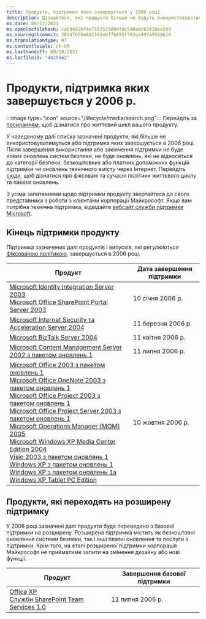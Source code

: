 ```yaml
---
title: Продукти, підтримка яких завершується у 2006 році
description: Дізнайтеся, які продукти більше не будуть використовуватися, які продукти досягнуть завершення строку підтримки або перейдуть від базової підтримки до розширеної підтримки в 2006 році.
ms.date: 09/17/2021
ms.openlocfilehash: cab9402bf4e7182523094fdc540a0c63930ee593
ms.sourcegitcommit: 203d765be641181ebf7b895f783ce497a9568616
ms.translationtype: HT
ms.contentlocale: uk-UA
ms.lasthandoff: 09/18/2021
ms.locfileid: "4029562"
---
```

# <a name="products-ending-support-in-2006"></a>Продукти, підтримка яких завершується у 2006 р.

:::image type="icon" source="/lifecycle/media/search.png":::
Перейдіть за [посиланням](/lifecycle/products/), щоб дізнатися про життєвий цикл вашого продукту.

У наведеному далі списку зазначені продукти, які більше не використовуватимуться або підтримка яких завершується в 2006 році. Після завершення використання або закінчення підтримки не буде нових оновлень систем безпеки, не буде оновлень, які не відносяться до категорії безпеки, безкоштовних або платних допоміжних функцій підтримки чи оновлень технічного вмісту через Інтернет. Перейдіть [сюди](/lifecycle/overview/product-end-of-support-overview), щоб дізнатися про фіксовані та сучасні політики життєвого циклу та пакети оновлень.

З усіма запитаннями щодо підтримки продукту звертайтеся до свого представника з роботи з клієнтами корпорації Майкрософт. Якщо вам потрібна технічна підтримка, відвідайте [вебсайт служби підтримки Microsoft](https://support.microsoft.com/contactus/?ws=support).





## <a name="products-reaching-end-of-support"></a>Кінець підтримки продукту

Підтримка зазначених далі продуктів і випусків, які регулюються [Фіксованою політикою](/lifecycle/policies/fixed), завершується в 2006 році.

| Продукт | Дата завершення підтримки |
| --- | --- |
| [Microsoft Identity Integration Server 2003](/lifecycle/products/microsoft-identity-integration-server-2003?branch=live)<br>[Microsoft Office SharePoint Portal Server 2003](/lifecycle/products/microsoft-office-sharepoint-portal-server-2003?branch=live)<br> | 10 січня 2006 р. |
| [Microsoft Internet Security та Acceleration Server 2004](/lifecycle/products/microsoft-internet-security-and-acceleration-server-2004?branch=live)<br> | 11 березня 2006 р. |
| [Microsoft BizTalk Server 2004](/lifecycle/products/microsoft-biztalk-server-2004?branch=live)<br> | 11 квітня 2006 р. |
| [Microsoft Content Management Server 2002 з пакетом оновлень 1](/lifecycle/products/microsoft-content-management-server-2002?branch=live)<br> | 11 липня 2006 р. |
| [Microsoft Office 2003 з пакетом оновлень 1](/lifecycle/products/microsoft-office-2003?branch=live)<br>[Microsoft Office OneNote 2003 з пакетом оновлень 1](/lifecycle/products/microsoft-office-onenote-2003?branch=live)<br>[Microsoft Office Project 2003 з пакетом оновлень 1](/lifecycle/products/microsoft-office-project-2003?branch=live)<br>[Microsoft Office Project Server 2003 з пакетом оновлень 1](/lifecycle/products/microsoft-office-project-server-2003?branch=live)<br>[Microsoft Operations Manager (MOM) 2005](/lifecycle/products/microsoft-operations-manager-2005?branch=live)<br>[Microsoft Windows XP Media Center Edition 2004](/lifecycle/products/microsoft-windows-xp-media-center-edition-2004?branch=live)<br>[Visio 2003 з пакетом оновлень 1](/lifecycle/products/visio-2003?branch=live)<br>[Windows XP з пакетом оновлень 1](/lifecycle/products/windows-xp?branch=live)<br>[Windows XP з пакетом оновлень 1a](/lifecycle/products/windows-xp?branch=live)<br>[Windows XP Tablet PC Edition](/lifecycle/products/windows-xp-tablet-pc-edition?branch=live)<br> | 10 жовтня 2006 р. |


## <a name="products-moving-to-extended-support"></a>Продукти, які переходять на розширену підтримку

У 2006 році зазначені далі продукти буде переведено з базової підтримки на розширену. Розширена підтримка містить як безкоштовні оновлення системи безпеки, так і інші платні оновлення та послуги з підтримки. Крім того, на етапі розширеної підтримки корпорація Майкрософт не прийматиме запити на змінення дизайну або нові функції.

| Продукт | Завершення базової підтримки |
| --- | --- |
| [Office XP](/lifecycle/products/office-xp?branch=live)<br>[Служби SharePoint Team Services 1.0](/lifecycle/products/sharepoint-team-services-10?branch=live)<br> | 11 липня 2006 р. |
